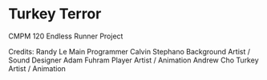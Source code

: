 # Turkey Terror

CMPM 120 Endless Runner Project

Credits:
Randy Le         Main Programmer
Calvin Stephano	Background Artist / Sound Designer
Adam Fuhram		Player Artist / Animation
Andrew Cho	    Turkey Artist / Animation
